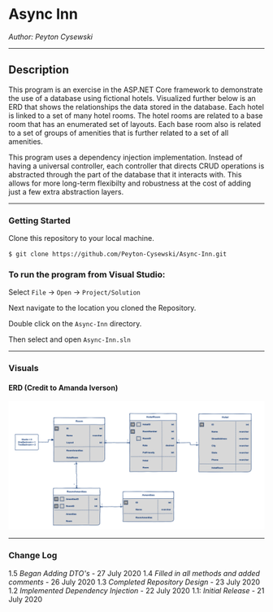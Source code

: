 # Async Inn

*Author: Peyton Cysewski*

----

## Description
This program is an exercise in the ASP.NET Core framework to demonstrate the use of a database using fictional hotels. Visualized further below is an ERD that shows the relationships the data stored in the database. Each hotel is linked to a set of many hotel rooms. The hotel rooms are related to a base room that has an enumerated set of layouts. Each base room also is related to a set of groups of amenities that is further related to a set of all amenities.<br/>

This program uses a dependency injection implementation. Instead of having a universal controller, each controller that directs CRUD operations is abstracted through the part of the database that it interacts with. This allows for more long-term flexibilty and robustness at the cost of adding just a few extra abstraction layers.

---

### Getting Started
Clone this repository to your local machine.

```
$ git clone https://github.com/Peyton-Cysewski/Async-Inn.git
```

### To run the program from Visual Studio:
Select ```File``` -> ```Open``` -> ```Project/Solution```

Next navigate to the location you cloned the Repository.

Double click on the ```Async-Inn``` directory.

Then select and open ```Async-Inn.sln```

---

### Visuals

#### ERD (Credit to Amanda Iverson)
![Entity Relationship Diagram](./assets/ERD.png)

---

### Change Log
1.5 *Began Adding DTO's* - 27 July 2020
1.4 *Filled in all methods and added comments* - 26 July 2020
1.3 *Completed Repository Design* - 23 July 2020
1.2 *Implemented Dependency Injection* - 22 July 2020
1.1: *Initial Release* - 21 July 2020  